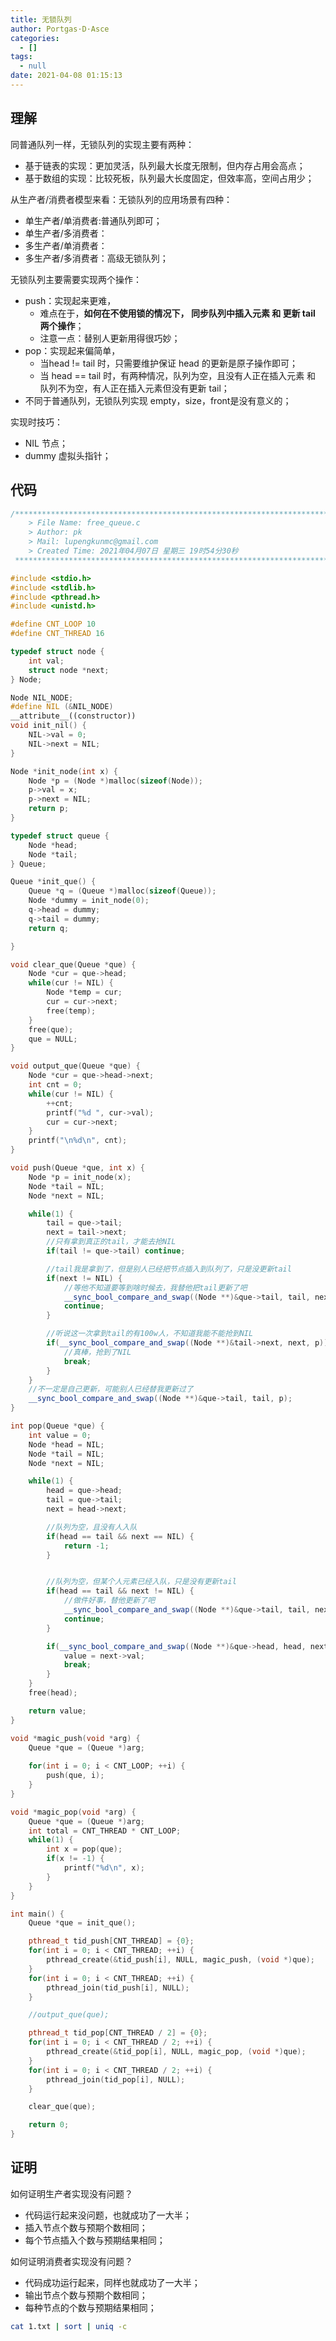 ```yaml
---
title: 无锁队列
author: Portgas·D·Asce
categories:
  - []
tags:
  - null
date: 2021-04-08 01:15:13
---
```


<!--more-->

## 理解
同普通队列一样，无锁队列的实现主要有两种：
- 基于链表的实现：更加灵活，队列最大长度无限制，但内存占用会高点；
- 基于数组的实现：比较死板，队列最大长度固定，但效率高，空间占用少；


从生产者/消费者模型来看：无锁队列的应用场景有四种：
- 单生产者/单消费者:普通队列即可；
- 单生产者/多消费者：
- 多生产者/单消费者：
- 多生产者/多消费者：高级无锁队列；

无锁队列主要需要实现两个操作：
- push：实现起来更难，
  - 难点在于，**如何在不使用锁的情况下， 同步队列中插入元素 和 更新 tail 两个操作**；
  - 注意一点：替别人更新用得很巧妙；
- pop：实现起来偏简单，
  - 当head != tail 时，只需要维护保证 head 的更新是原子操作即可；
  - 当 head == tail 时，有两种情况，队列为空，且没有人正在插入元素 和 队列不为空，有人正在插入元素但没有更新 tail；
- 不同于普通队列，无锁队列实现 empty，size，front是没有意义的；

实现时技巧：
- NIL 节点；
- dummy 虚拟头指针；

## 代码

```cpp
/*************************************************************************
    > File Name: free_queue.c
    > Author: pk
    > Mail: lupengkunmc@gmail.com 
    > Created Time: 2021年04月07日 星期三 19时54分30秒
 ************************************************************************/

#include <stdio.h>
#include <stdlib.h>
#include <pthread.h>
#include <unistd.h>

#define CNT_LOOP 10
#define CNT_THREAD 16

typedef struct node {
    int val;
    struct node *next;
} Node;

Node NIL_NODE;
#define NIL (&NIL_NODE)
__attribute__((constructor))
void init_nil() {
    NIL->val = 0;
    NIL->next = NIL;
}

Node *init_node(int x) {
    Node *p = (Node *)malloc(sizeof(Node));
    p->val = x;
    p->next = NIL;
    return p;
}

typedef struct queue {
    Node *head;
    Node *tail;
} Queue;

Queue *init_que() {
    Queue *q = (Queue *)malloc(sizeof(Queue));
    Node *dummy = init_node(0);
    q->head = dummy;
    q->tail = dummy;
    return q;

}

void clear_que(Queue *que) {
    Node *cur = que->head;
    while(cur != NIL) {
        Node *temp = cur;
        cur = cur->next;
        free(temp);
    }
    free(que);
    que = NULL;
}

void output_que(Queue *que) {
    Node *cur = que->head->next;
    int cnt = 0;
    while(cur != NIL) {
        ++cnt;
        printf("%d ", cur->val);
        cur = cur->next;
    } 
    printf("\n%d\n", cnt);
}

void push(Queue *que, int x) {
    Node *p = init_node(x);
    Node *tail = NIL;
    Node *next = NIL;

    while(1) {
        tail = que->tail;
        next = tail->next;
        //只有拿到真正的tail，才能去抢NIL
        if(tail != que->tail) continue;

        //tail我是拿到了，但是别人已经把节点插入到队列了，只是没更新tail
        if(next != NIL) {
            //等他不知道要等到啥时候去，我替他把tail更新了吧
            __sync_bool_compare_and_swap((Node **)&que->tail, tail, next);
            continue;
        }

        //听说这一次拿到tail的有100w人，不知道我能不能抢到NIL
        if(__sync_bool_compare_and_swap((Node **)&tail->next, next, p)) {
            //真棒，抢到了NIL 
            break;
        }
    }
    //不一定是自己更新，可能别人已经替我更新过了
    __sync_bool_compare_and_swap((Node **)&que->tail, tail, p);
}

int pop(Queue *que) {
    int value = 0;
    Node *head = NIL;
    Node *tail = NIL;
    Node *next = NIL;

    while(1) {
        head = que->head;
        tail = que->tail;
        next = head->next;

        //队列为空，且没有人入队
        if(head == tail && next == NIL) {
            return -1;
        }


        //队列为空，但某个人元素已经入队，只是没有更新tail
        if(head == tail && next != NIL) {
            //做件好事，替他更新了吧
            __sync_bool_compare_and_swap((Node **)&que->tail, tail, next);
            continue;
        }

        if(__sync_bool_compare_and_swap((Node **)&que->head, head, next)) {
            value = next->val;
            break;
        }
    }
    free(head);

    return value;
}

void *magic_push(void *arg) {
    Queue *que = (Queue *)arg;
    
    for(int i = 0; i < CNT_LOOP; ++i) {
        push(que, i);
    }
}

void *magic_pop(void *arg) {
    Queue *que = (Queue *)arg;
    int total = CNT_THREAD * CNT_LOOP;
    while(1) {
        int x = pop(que);
        if(x != -1) {
            printf("%d\n", x);
        }
    }
}

int main() {
    Queue *que = init_que();

    pthread_t tid_push[CNT_THREAD] = {0};
    for(int i = 0; i < CNT_THREAD; ++i) {
        pthread_create(&tid_push[i], NULL, magic_push, (void *)que);
    }
    for(int i = 0; i < CNT_THREAD; ++i) {
        pthread_join(tid_push[i], NULL);
    }

    //output_que(que);

    pthread_t tid_pop[CNT_THREAD / 2] = {0};
    for(int i = 0; i < CNT_THREAD / 2; ++i) {
        pthread_create(&tid_pop[i], NULL, magic_pop, (void *)que);
    }
    for(int i = 0; i < CNT_THREAD / 2; ++i) {
        pthread_join(tid_pop[i], NULL);
    }

    clear_que(que);

    return 0;
}

```

## 证明

如何证明生产者实现没有问题？
- 代码运行起来没问题，也就成功了一大半；
- 插入节点个数与预期个数相同；
- 每个节点插入个数与预期结果相同；

如何证明消费者实现没有问题？
- 代码成功运行起来，同样也就成功了一大半；
- 输出节点个数与预期个数相同；
- 每种节点的个数与预期结果相同；

```bash
cat 1.txt | sort | uniq -c
```